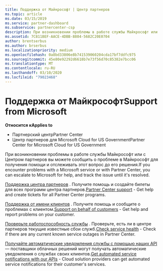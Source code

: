 ```yaml
---
title: Поддержка от Майкрософт | Центр партнеров
ms.topic: article
ms.date: 03/15/2019
ms.service: partner-dashboard
ms.subservice: partnercenter-csp
description: При возникновении проблемы в работе службы Майкрософт или с Центром партнеров вы можете сообщить о проблеме в Майкрософт для получения помощи и отслеживать этот вопрос до его решения.
ms.assetid: 7C811BEF-AACE-4DBB-8804-5682C20E0704
author: brentserbus
ms.author: brserbus
ms.localizationpriority: medium
ms.openlocfilehash: 0a8bd33806e8b741539060204cda17bf7ddfc975
ms.sourcegitcommit: 45e80e92292d6618b7e73f56d70c85382e7bcc06
ms.translationtype: MT
ms.contentlocale: ru-RU
ms.lasthandoff: 03/10/2020
ms.locfileid: "79023468"
---
```

# <a name="support-from-microsoft"></a><span data-ttu-id="6d442-103">Поддержка от Майкрософт</span><span class="sxs-lookup"><span data-stu-id="6d442-103">Support from Microsoft</span></span>

<span data-ttu-id="6d442-104">**Относится к**</span><span class="sxs-lookup"><span data-stu-id="6d442-104">**Applies to**</span></span>

-  <span data-ttu-id="6d442-105">Партнерский центр</span><span class="sxs-lookup"><span data-stu-id="6d442-105">Partner Center</span></span>
-  <span data-ttu-id="6d442-106">Центр партнеров для Microsoft Cloud for US Government</span><span class="sxs-lookup"><span data-stu-id="6d442-106">Partner Center for Microsoft Cloud for US Government</span></span>


<span data-ttu-id="6d442-107">При возникновении проблемы в работе службы Майкрософт или с Центром партнеров вы можете сообщить о проблеме в Майкрософт для получения помощи и отслеживать этот вопрос до его решения.</span><span class="sxs-lookup"><span data-stu-id="6d442-107">If you encounter problems with a Microsoft service or with Partner Center, you can escalate to Microsoft for help, and track the issue until it's resolved.</span></span>

<span data-ttu-id="6d442-108">[Поддержка центра партнеров](report-problems-with-partner-center.md) . Получите помощь и создайте билеты для всех программ центра партнеров.</span><span class="sxs-lookup"><span data-stu-id="6d442-108">[Partner Center support](report-problems-with-partner-center.md) - Get help and create tickets for all Partner Center programs.</span></span>

<span data-ttu-id="6d442-109">[Поддержка от имени клиентов](report-problems-on-behalf-of-a-customer.md) . Получите помощь и сообщите о проблемах с клиентом.</span><span class="sxs-lookup"><span data-stu-id="6d442-109">[Support on behalf of customers](report-problems-on-behalf-of-a-customer.md) - Get help and report problems on your customer.</span></span>

<span data-ttu-id="6d442-110">[Проверьте работоспособность службы](check-service-health.md) . Проверьте, есть ли в центре партнеров текущие известные сбои служб.</span><span class="sxs-lookup"><span data-stu-id="6d442-110">[Check service health](check-service-health.md) - Check if there are any current known service outages in Partner Center.</span></span>

<span data-ttu-id="6d442-111">[Получайте автоматические уведомления службы с помощью наших API](get-automated-service-notifications-with-our-apis.md) — поставщики облачных решений могут получать автоматические уведомления о службах своих клиентов.</span><span class="sxs-lookup"><span data-stu-id="6d442-111">[Get automated service notifications with our APIs](get-automated-service-notifications-with-our-apis.md) - Cloud solution providers can get automated service notifications for their customer's services.</span></span>


 

 



